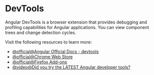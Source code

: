 # DevTools

Angular DevTools is a browser extension that provides debugging and profiling capabilities for Angular applications.  You can view component trees and change detection cycles.

Visit the following resources to learn more:

- [@official@Angular Official Docs - devtools](https://angular.dev/tools/devtools)
- [@official@Chrome Web Store](https://chromewebstore.google.com/detail/angular-devtools/ienfalfjdbdpebioblfackkekamfmbnh)
- [@official@Firefox Add-ons](https://addons.mozilla.org/en-US/firefox/addon/angular-devtools/)
- [@video@Did you try the LATEST Angular developer tools?](https://www.youtube.com/watch?v=tAfe33fVW4w)